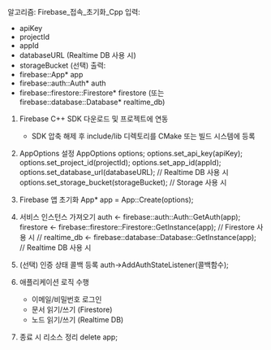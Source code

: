 알고리즘: Firebase_접속_초기화_Cpp
입력: 
  - apiKey
  - projectId
  - appId
  - databaseURL (Realtime DB 사용 시)
  - storageBucket (선택)
출력: 
  - firebase::App* app
  - firebase::auth::Auth* auth
  - firebase::firestore::Firestore* firestore (또는 firebase::database::Database* realtime_db)

1. Firebase C++ SDK 다운로드 및 프로젝트에 연동
   - SDK 압축 해제 후 include/lib 디렉토리를 CMake 또는 빌드 시스템에 등록

2. AppOptions 설정
   AppOptions options;
   options.set_api_key(apiKey);
   options.set_project_id(projectId);
   options.set_app_id(appId);
   options.set_database_url(databaseURL);      // Realtime DB 사용 시
   options.set_storage_bucket(storageBucket);  // Storage 사용 시

3. Firebase 앱 초기화
   App* app = App::Create(options);

4. 서비스 인스턴스 가져오기
   auth ← firebase::auth::Auth::GetAuth(app);
   firestore ← firebase::firestore::Firestore::GetInstance(app);  // Firestore 사용 시
   // realtime_db ← firebase::database::Database::GetInstance(app); // Realtime DB 사용 시

5. (선택) 인증 상태 콜백 등록
   auth->AddAuthStateListener(콜백함수);

6. 애플리케이션 로직 수행
   - 이메일/비밀번호 로그인
   - 문서 읽기/쓰기 (Firestore)
   - 노드 읽기/쓰기 (Realtime DB)

7. 종료 시 리소스 정리
   delete app;